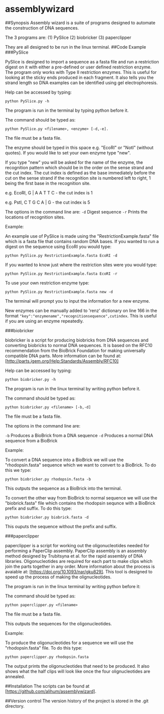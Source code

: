 # assemblywizard
##Synopsis
Assembly wizard is a suite of programs designed to automate the construction of DNA sequences.

The 3 programs are:
(1) PySlice
(2) biobricker
(3) paperclipper

They are all designed to be run in the linux terminal.
##Code Example
###PySlice

PySlice is designed to import a sequence as a fasta file and run a restriction digest on it with either a pre-defined or user defined restriction enzyme. The program only works with Type II restriction enzymes. This is useful for looking at the sticky ends produced in each fragment. It also tells you the strand length so DNA examples can be identified using gel electrophoresis.

Help can be accessed by typing:

```
python PySlice.py -h
```


The program is run in the terminal by typing python before it.

The command should be typed as:

```
python PySlice.py <filename>, <enzyme> [-d,-e].
```

The file must be a fasta file.

The enzyme should be typed in this space e.g. "EcoRI" or "NotI" (without quotes). If you would like to set your own enzyme type "new".

If you type "new" you will be asked for the name of the enzyme, the recognition pattern which should be in the order on the sense strand and the cut index. The cut index is defined as the base immediately before the cut on the sense strand if the recognition site is numbered left to right, 1 being the first base in the recognition site.


e.g. EcoRI, G  | A A T T C - the cut index is 1

e.g. PstI, C T G C A | G - the cut index is 5

The options in the command line are:
`-d`  Digest sequence
`-r`  Prints the locations of recognition sites.

Example:

An example use of PySlice is made using the "RestrictionExample.fasta" file which is a fasta file that contains random DNA bases. If you wanted to run a digest on the sequence using EcoRI you would type:
```
python PySlice.py RestrictionExample.fasta EcoRI -d
```

If you wanted to know just where the restriction sites were you would type:
```
python PySlice.py RestrictionExample.fasta EcoRI -r
```

To use your own restriction enzyme type:
```
python PySlice.py RestrictionExample.fasta new -d
```

The terminal will prompt you to input the information for a new enzyme.

New enzymes can be manually added to 'renz' dictionary on line 166 in the format `"key":"enzymename","recognitionsequence",cutindex`. This is useful if you are using an enzyme repeatedly.

###biobricker

biobricker is a script for producing biobricks from DNA sequences and converting biobricks to normal DNA sequences. It is based on the RFC10 recommendation from the BioBrick Foundation for making universally compatible DNA parts. More information can be found at: [http://parts.igem.org/Help:Standards/Assembly/RFC10]

Help can be accessed by typing:

```
python biobricker.py -h
```


The program is run in the linux terminal by writing python before it.

The command should be typed as:

```
python biobricker.py <filename> [-b,-d]
```

The file must be a fasta file.

The options in the command line are:

`-b` Produces a BioBrick from a DNA sequence
`-d` Produces a normal DNA sequence from a BioBrick

Example:

To convert a DNA sequence into a BioBrick we will use the "rhodopsin.fasta" sequence which we want to convert to a BioBrick. To do this we type:

```
python biobricker.py rhodopsin.fasta -b
```

This outputs the sequence as a BioBrick into the terminal.

To convert the other way from BioBrick to normal sequence we will use the "biobrick.fasta" file which contains the rhodopsin sequnce with a BioBrick prefix and suffix. To do this type:
```
python biobricker.py biobrick.fasta -d
```

This ouputs the sequence without the prefix and suffix.

###paperclipper

paperclipper is a script for working out the oligonucleotides needed for performing a PaperClip assembly. PaperClip assembly is an assembly method designed by Trubitsyna et al. for the rapid assembly of DNA libraries. Oligonucleotides are required for each part to make clips which join the parts together in any order. More information about the process is avaiable at: [https://doi.org/10.1093/nar/gku829]. This tool is designed to speed up the process of making the olignucleotides.

The program is run in the linux terminal by writing python before it:

The command should be typed as:

```
python paperclipper.py <filename>
```

The file must be a fasta file.

This outputs the sequences for the oligonucleotides.

Example:

To produce the oligonucleotides for a sequence we will use the "rhodopsin.fasta" file. To do this type:
```
python paperclipper.py rhodopsin.fasta
```

The output prints the oligonucleotides that need to be produced. It also shows what the half clips will look like once the four olignucleotides are annealed.

##Installation
The scripts can be found at [https://github.com/alihum/assemblywizard].

##Version control
The version history of the project is stored in the .git directory.

